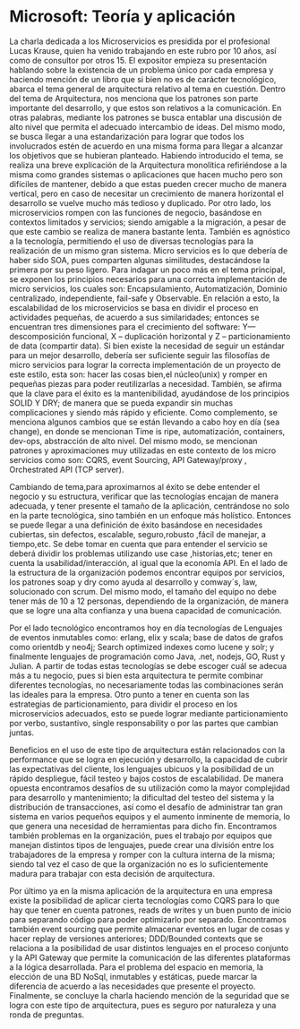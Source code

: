 # Microsoft: Teoría y aplicación

La charla dedicada a los Microservicios es presidida por el profesional Lucas Krause, quien ha venido trabajando en este rubro por 10 años, así como de consultor por otros 15.
El expositor empieza su presentación hablando sobre la existencia de un problema único por cada empresa y haciendo mención de un libro que si bien no es de carácter tecnológico, abarca el tema general de arquitectura relativo al tema en cuestión.
Dentro del tema de Arquitectura, nos menciona que los patrones son parte importante del desarrollo, y que estos son relativos a la comunicación. En otras palabras, mediante los patrones se busca entablar una discusión de alto nivel que permita el adecuado intercambio de ideas. Del mismo modo, se busca llegar a una estandarización para lograr que todos los involucrados estén de acuerdo en una misma forma para llegar a alcanzar los objetivos que se hubieran planteado.
Habiendo introducido el tema, se realiza una breve explicación de la Arquitectura monolítica refiriéndose a la misma como grandes sistemas o aplicaciones que hacen mucho pero son difíciles de mantener, debido a que estas pueden crecer mucho de manera vertical, pero en caso de necesitar un crecimiento de manera horizontal el desarrollo se vuelve mucho más tedioso y duplicado. Por otro lado, los microservicios rompen con las funciones de negocio, basándose en contextos limitados y servicios; siendo amigable a la migración, a pesar de que este cambio se realiza de manera bastante lenta. También es agnóstico a la tecnología, permitiendo el uso de diversas tecnologías para la realización de un mismo gran sistema. Micro servicios es lo que debería de haber sido SOA, pues comparten algunas similitudes, destacándose la primera por su peso ligero.
Para indagar un poco más en el tema principal, se exponen los principios necesarios para una correcta implementación de micro servicios, los cuales son: Encapsulamiento, Automatización, Dominio centralizado, independiente, fail-safe y Observable. En relación a esto, la escalabilidad de los microservicios se basa en dividir el proceso en actividades pequeñas, de acuerdo a sus similaridades; entonces se encuentran tres dimensiones para el crecimiento del software: Y—descomposición funcional, X – duplicación horizontal y  Z – particionamiento de data (compartir data).
Si bien existe la necesidad de seguir un estándar para un mejor desarrollo, debería ser suficiente seguir las filosofías de micro servicios para lograr la correcta implementación de un proyecto de este estilo, esta son: hacer las cosas bien,el núcleo(unix) y romper en pequeñas piezas para poder reutilizarlas a necesidad. También, se afirma que la clave para el éxito es la mantenibilidad, ayudándose de los principios SOLID Y DRY; de manera que se pueda expandir sin muchas complicaciones y siendo más rápido y eficiente.
Como complemento, se menciona algunos cambios que se están llevando a cabo hoy en día (sea change), en donde se mencionan Time is ripe, automatización, containers, dev-ops, abstracción de alto nivel. Del mismo modo, se mencionan patrones y aproximaciones muy utilizadas en este contexto de los micro servicios como son: CQRS, event Sourcing, API Gateway/proxy , Orchestrated API (TCP server).

Cambiando de tema,para aproximarnos al éxito se debe entender el negocio y su estructura, verificar que las tecnologías encajan de manera adecuada, y tener presente el tamaño de la aplicación, centrándose no solo en la parte tecnológica, sino también en un enfoque más holístico. Entonces se puede llegar a una definición de éxito basándose en necesidades cubiertas, sin defectos, escalable, seguro,robusto ,fácil de manejar, a tiempo,etc.
Se debe tomar en cuenta que para entender el servicio se deberá dividir los problemas utilizando use case ,historias,etc; tener en cuenta la  usabilidad/interacción, al igual que la economía API. En el lado de la estructura de la organización podemos encontrar equipos por servicios, los patrones soap y dry como ayuda al desarrollo y comway´s, law, solucionado con scrum. Del mismo modo, el tamaño del equipo no debe tener más de  10 a 12 personas, dependiendo de la organización, de manera que se logre una alta confianza y una buena capacidad de comunicación.

Por el lado tecnológico encontramos hoy en día tecnologías de Lenguajes de eventos inmutables como: erlang, elix y scala; base de datos de grafos como orientdb y neo4j; Search optimized indexes como lucene y solr; y finalmente  lenguajes de programación como Java, .net, nodejs, GO, Rust y Julian. A partir de todas estas tecnologías se debe escoger cuál se adecua más a tu negocio, pues si bien esta arquitectura te permite combinar diferentes tecnologías, no necesariamente todas las combinaciones serán las ideales para la empresa. Otro punto a tener en cuenta son las estrategias de particionamiento, para dividir el proceso en los microservicios adecuados, esto se puede lograr mediante particionamiento por verbo, sustantivo, single responsability o por las partes que cambian juntas.

Beneficios en el uso de este tipo de arquitectura están relacionados con la performance que se logra en ejecución y desarrollo, la capacidad de cubrir las expectativas del cliente, los lenguajes ubicuos y la posibilidad de un rápido despliegue, fácil testeo y bajos costos de escalabilidad. De manera opuesta encontramos desafíos de su utilización como la mayor complejidad para desarrollo y mantenimiento; la dificultad del testeo del sistema y la distribución de transacciones, así como el desafío de administrar tan gran sistema en varios pequeños equipos y el aumento inminente de memoria, lo que genera una necesidad de herramientas para dicho fin. Encontramos también problemas en la organización, pues el trabajo por equipos que manejan distintos tipos de lenguajes, puede crear una división entre los trabajadores de la empresa y romper con la cultura interna de la misma; siendo tal vez el caso de que la organización no es lo suficientemente madura para trabajar con esta decisión de arquitectura.

Por último ya en la misma aplicación de la arquitectura en una empresa existe la posibilidad de aplicar cierta tecnologías como CQRS para lo que hay que tener en cuenta patrones, reads de writes y un buen punto de inicio para separando código para poder optimizarlo por separado. Encontramos también event sourcing que permite almacenar eventos en lugar de cosas y hacer replay de versiones anteriores; DDD/Bounded contexts que  se relaciona a la posibilidad de usar distintos lenguajes en el proceso conjunto y la API Gateway que permite la comunicación de las diferentes plataformas a la lógica desarrollada. Para el problema del espacio en memoria, la elección de una BD NoSql, inmutables y estáticas, puede marcar la diferencia de acuerdo a las necesidades que presente el proyecto.
Finalmente, se concluye la charla haciendo mención de la seguridad que se logra con este tipo de arquitectura, pues es seguro por naturaleza y una ronda de preguntas.

